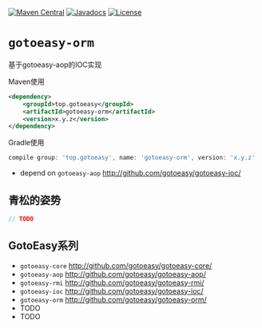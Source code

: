 [![Maven Central](https://maven-badges.herokuapp.com/maven-central/top.gotoeasy/gotoeasy-orm/badge.svg)](https://maven-badges.herokuapp.com/maven-central/top.gotoeasy/gotoeasy-orm)
[![Javadocs](https://www.javadoc.io/badge/top.gotoeasy/gotoeasy-orm.svg)](https://www.javadoc.io/doc/top.gotoeasy/gotoeasy-orm)
[![License](https://img.shields.io/badge/License-apache2.0-brightgreen.svg)](https://github.com/gotoeasy/gotoeasy-orm/blob/master/LICENSE)


# `gotoeasy-orm`
基于gotoeasy-aop的IOC实现


Maven使用
```xml
<dependency>
    <groupId>top.gotoeasy</groupId>
    <artifactId>gotoeasy-orm</artifactId>
    <version>x.y.z</version>
</dependency>
```

Gradle使用
```gradle
compile group: 'top.gotoeasy', name: 'gotoeasy-orm', version: 'x.y.z'
```

- depend on `gotoeasy-aop` http://github.com/gotoeasy/gotoeasy-ioc/


## 青松的姿势
```java
// TODO
```






## GotoEasy系列
- `gotoeasy-core` http://github.com/gotoeasy/gotoeasy-core/
- `gotoeasy-aop` http://github.com/gotoeasy/gotoeasy-aop/
- `gotoeasy-rmi` http://github.com/gotoeasy/gotoeasy-rmi/
- `gotoeasy-ioc` http://github.com/gotoeasy/gotoeasy-ioc/
- `gotoeasy-orm` http://github.com/gotoeasy/gotoeasy-orm/
- TODO
- TODO
